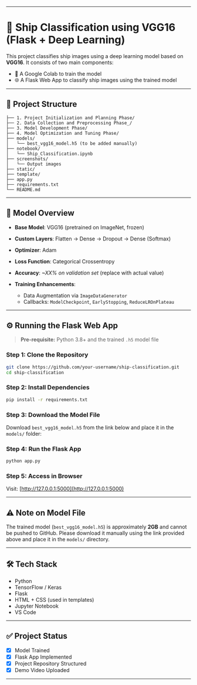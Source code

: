 
---

# 🚢 Ship Classification using VGG16 (Flask + Deep Learning)

This project classifies ship images using a deep learning model based on **VGG16**. It consists of two main components:

* 🧠 A Google Colab to train the model
* 🌐 A Flask Web App to classify ship images using the trained model

---

## 📁 Project Structure

```
├── 1. Project Initialization and Planning Phase/
├── 2. Data Collection and Preprocessing Phase_/
├── 3. Model Development Phase/
├── 4. Model Optimization and Tuning Phase/
├── models/
│   └── best_vgg16_model.h5 (to be added manually)
├── notebook/
│   └── Ship_Classification.ipynb
├── screenshots/
│   └── Output images
├── static/
├── template/
├── app.py
├── requirements.txt
└── README.md
```

---

## 🧠 Model Overview

* **Base Model**: VGG16 (pretrained on ImageNet, frozen)
* **Custom Layers**: Flatten → Dense → Dropout → Dense (Softmax)
* **Optimizer**: Adam
* **Loss Function**: Categorical Crossentropy
* **Accuracy**: *\~XX% on validation set* (replace with actual value)
* **Training Enhancements**:

  * Data Augmentation via `ImageDataGenerator`
  * Callbacks: `ModelCheckpoint`, `EarlyStopping`, `ReduceLROnPlateau`

---

## ⚙️ Running the Flask Web App

> **Pre-requisite:** Python 3.8+ and the trained `.h5` model file

### Step 1: Clone the Repository

```bash
git clone https://github.com/your-username/ship-classification.git
cd ship-classification
```

### Step 2: Install Dependencies

```bash
pip install -r requirements.txt
```

### Step 3: Download the Model File

Download `best_vgg16_model.h5` from the link below and place it in the `models/` folder:


### Step 4: Run the Flask App

```bash
python app.py
```

### Step 5: Access in Browser

Visit: [http://127.0.0.1:5000](http://127.0.0.1:5000)

---

## ⚠️ Note on Model File

The trained model (`best_vgg16_model.h5`) is approximately **2GB** and cannot be pushed to GitHub.
Please download it manually using the link provided above and place it in the `models/` directory.

---

## 🛠 Tech Stack

* Python
* TensorFlow / Keras
* Flask
* HTML + CSS (used in templates)
* Jupyter Notebook
* VS Code

---

## ✅ Project Status

* [x] Model Trained
* [x] Flask App Implemented
* [x] Project Repository Structured
* [x] Demo Video Uploaded

---

